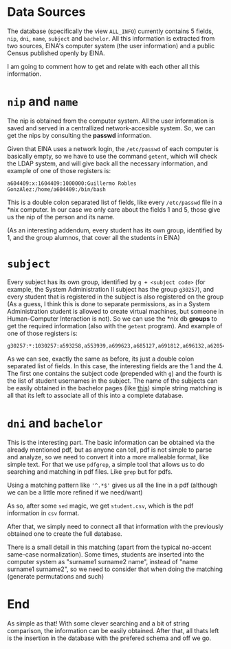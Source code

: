 # Data Sources

The database (specifically the view `ALL_INFO`) currently contains 5 fields, `nip`, `dni`, `name`, `subject` and `bachelor`. All this information is extracted from two sources, EINA's computer system (the user information) and a public Census published openly by EINA.

I am going to comment how to get and relate with each other all this information.

# `nip` and `name`

The nip is obtained from the computer system. All the user information is saved and served in a centrallized network-accesible system. So, we can get the nips by consulting the **passwd** information.

Given that EINA uses a network login, the `/etc/passwd` of each computer is basically empty, so we have to use the command `getent`, which will check the LDAP system, and will give back all the necessary information, and example of one of those registers is:

```
a604409:x:1604409:1000000:Guillermo Robles GonzAlez:/home/a604409:/bin/bash
```

This is a double colon separated list of fields, like every `/etc/passwd` file in a *nix computer. In our case we only care about the fields 1 and 5, those give us the nip of the person and its name.

(As an interesting addendum, every student has its own group, identified by 1<nip>, and the group alumnos, that cover all the students in EINA)

# `subject`

Every subject has its own group, identified by `g + <subject code>` (for example, the System Administration II subject has the group `g30257`), and every student that is registered in the subject is also registered on the group (As a guess, I think this is done to separate permissions, as in a System Administration student is allowed to create virtual machines, but someone in Human-Computer Interaction is not). So we can use the *nix db **groups** to get the required information (also with the `getent` program). And example of one of those registers is:

```
g30257:*:1030257:a593258,a553939,a699623,a685127,a691812,a696132,a620546,a702089,a682405,a609438,a700480,a687369,a647973,a686194,a516206,a559207,a473555,a486864,a697662,a593173,a579901,a590114,a696773,a699328
```

As we can see, exactly the same as before, its just a double colon separated list of fields. In this case, the interesting fields are the 1 and the 4. The first one contains the subject code (prepended with `g`) and the fourth is the list of student usernames in the subject. The name of the subjects can be easily obtained in the bachelor pages (like [this](http://titulaciones.unizar.es/ing-informatica/cuadro_asignaturas.html)) simple string matching is all that its left to associate all of this into a complete database.

# `dni` and `bachelor`

This is the interesting part. The basic information can be obtained via the already mentioned pdf, but as anyone can tell, pdf is not simple to parse and analyze, so we need to convert it into a more malleable format, like simple text. For that we use `pdfgrep`, a simple tool that allows us to do searching and matching in pdf files. Like `grep` but for pdfs.

Using a matching pattern like `'^.*$'` gives us all the line in a pdf (although we can be a little more refined if we need/want)

As so, after some `sed` magic, we get `student.csv`, which is the pdf information in `csv` format.

After that, we simply need to connect all that information with the previously obtained one to create the full database.

There is a small detail in this matching (apart from the typical no-accent same-case normalization). Some times, students are inserted into the computer system as "surname1 surname2 name", instead of "name surname1 surname2", so we need to consider that when doing the matching (generate permutations and such)

# End

As simple as that! With some clever searching and a bit of string comparison, the information can be easily obtained. After that, all thats left is the insertion in the database with the prefered schema and off we go.
